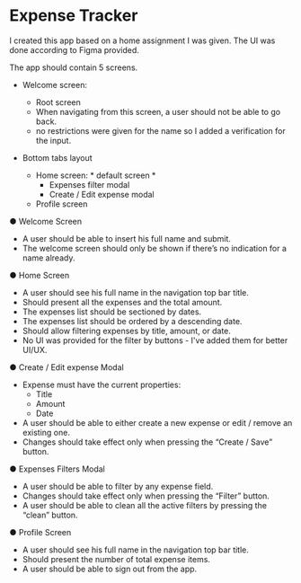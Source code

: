 
# Expense Tracker

I created this app based on a home assignment I was given.
The UI was done according to Figma provided.

The app should contain 5 screens.

- Welcome screen:
    - Root screen
    - When navigating from this screen, a user should not be able to go back.
    - no restrictions were given for the name so I added a verification for the input.
 
-  Bottom tabs layout

    - Home screen: * default screen *
        -  Expenses filter modal
        - Create / Edit expense modal
    - Profile screen
        
● Welcome Screen
- A user should be able to insert his full name and submit.
- The welcome screen should only be shown if there’s no indication for a name already.

● Home Screen
- A user should see his full name in the navigation top bar title.
- Should present all the expenses and the total amount.
- The expenses list should be sectioned by dates.
- The expenses list should be ordered by a descending date.
- Should allow filtering expenses by title, amount, or date.
- No UI was provided for the filter by buttons - I've added them for better UI/UX. 

● Create / Edit expense Modal
- Expense must have the current properties:
    - Title
    - Amount
    - Date
- A user should be able to either create a new expense or edit / remove an existing one.
- Changes should take effect only when pressing the “Create / Save” button.

● Expenses Filters Modal
- A user should be able to filter by any expense field.
- Changes should take effect only when pressing the “Filter” button.
- A user should be able to clean all the active filters by pressing the “clean” button.
  
● Profile Screen
- A user should see his full name in the navigation top bar title.
- Should present the number of total expense items.
- A user should be able to sign out from the app.
